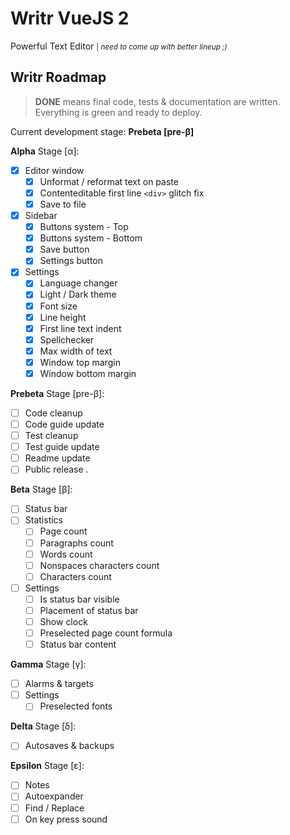 # Writr VueJS 2

Powerful Text Editor <small>| _need to come up with better lineup ;)_</small>

## Writr Roadmap

> **DONE** means final code, tests & documentation are written. Everything is green and ready to deploy.

Current development stage: **Prebeta [pre-β]**

**Alpha** Stage [α]:

- [x] Editor window
  - [x] Unformat / reformat text on paste
  - [x] Contenteditable first line `<div>` glitch fix
  - [x] Save to file
- [x] Sidebar
  - [x] Buttons system - Top
  - [x] Buttons system - Bottom
  - [x] Save button
  - [x] Settings button
- [x] Settings
  - [x] Language changer
  - [x] Light / Dark theme
  - [x] Font size
  - [x] Line height
  - [x] First line text indent
  - [x] Spellchecker
  - [x] Max width of text
  - [x] Window top margin
  - [x] Window bottom margin

**Prebeta** Stage [pre-β]:
- [ ] Code cleanup
- [ ] Code guide update
- [ ] Test cleanup
- [ ] Test guide update
- [ ] Readme update
- [ ] Public release *.*

**Beta** Stage [β]:

- [ ] Status bar
- [ ] Statistics
  - [ ] Page count
  - [ ] Paragraphs count
  - [ ] Words count
  - [ ] Nonspaces characters count
  - [ ] Characters count
- [ ] Settings
  - [ ] Is status bar visible
  - [ ] Placement of status bar
  - [ ] Show clock
  - [ ] Preselected page count formula
  - [ ] Status bar content

**Gamma** Stage [γ]:

- [ ] Alarms & targets
- [ ] Settings
  - [ ] Preselected fonts

**Delta** Stage [δ]:

- [ ] Autosaves & backups

**Epsilon** Stage [ε]:

- [ ] Notes
- [ ] Autoexpander
- [ ] Find / Replace
- [ ] On key press sound
